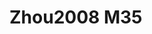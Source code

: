 <a name="material" />

# Zhou2008 M35
<script type="application/ld+json">
  {
    "@context": "https://schema.org/",
    "@type": "ChemicalSubstance",
    "http://purl.org/dc/terms/conformsTo":
      {
        "@type": "CreativeWork",
        "@id": "https://bioschemas.org/profiles/ChemicalSubstance/0.4-RELEASE/"
      },
    "@id": "https://egonw.github.io/nanowiki/nanowiki247.html#material",
    "name": "Zhou2008 M35",
    "sameAs: "http://127.0.0.1/mediawiki/index.php/Special:URIResolver/Zhou2008_M35"
  }
</script>

